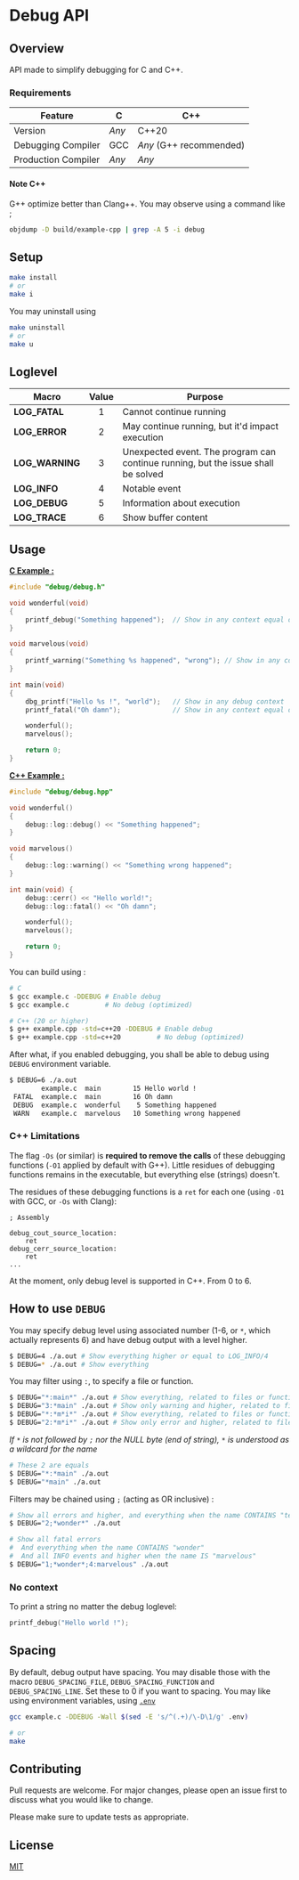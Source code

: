 # Debug API

## Overview

API made to simplify debugging for C and C++.

### Requirements

| Feature | C | C++ |
|-|-|-|
| Version | *Any* | C++20 |
| Debugging Compiler | GCC | *Any* (G++ recommended) |
| Production Compiler | *Any* | *Any* |

#### Note C++

G++ optimize better than Clang++.
You may observe using a command like ;
```sh
objdump -D build/example-cpp | grep -A 5 -i debug
```

## Setup

```sh
make install
# or
make i
```
You may uninstall using
```sh
make uninstall
# or
make u
```

## Loglevel

| Macro | Value | Purpose |
|-|:-:|-|
| **LOG_FATAL** | 1 | Cannot continue running |
| **LOG_ERROR** | 2 | May continue running, but it'd impact execution |
| **LOG_WARNING** | 3 | Unexpected event. The program can continue running, but the issue shall be solved |
| **LOG_INFO** | 4 | Notable event |
| **LOG_DEBUG** | 5 | Information about execution |
| **LOG_TRACE** | 6 | Show buffer content |


## Usage

__[C Example :](example.c)__
```c
#include "debug/debug.h"

void wonderful(void)
{
	printf_debug("Something happened");  // Show in any context equal or below DEBUG (5)
}

void marvelous(void)
{
	printf_warning("Something %s happened", "wrong"); // Show in any context equal or below WARNING (3)
}

int main(void)
{
	dbg_printf("Hello %s !", "world");   // Show in any debug context
	printf_fatal("Oh damn");             // Show in any context equal or below ERROR (2)

	wonderful();
	marvelous();

	return 0;
}
```

__[C++ Example :](example.cpp)__
```cpp
#include "debug/debug.hpp"

void wonderful()
{
	debug::log::debug() << "Something happened";
}

void marvelous()
{
	debug::log::warning() << "Something wrong happened";
}

int main(void) {
	debug::cerr() << "Hello world!";
	debug::log::fatal() << "Oh damn";

	wonderful();
	marvelous();

	return 0;
}
```

You can build using :
```sh
# C
$ gcc example.c -DDEBUG # Enable debug
$ gcc example.c         # No debug (optimized)

# C++ (20 or higher)
$ g++ example.cpp -std=c++20 -DDEBUG # Enable debug
$ g++ example.cpp -std=c++20         # No debug (optimized)
```

After what, if you enabled debugging, you shall be able to debug using `DEBUG` environment variable.

```sh
$ DEBUG=6 ./a.out
        example.c  main        15 Hello world !
 FATAL  example.c  main        16 Oh damn
 DEBUG  example.c  wonderful    5 Something happened
 WARN   example.c  marvelous   10 Something wrong happened
```

### C++ Limitations

The flag `-Os` (or similar) is **required to remove the calls** of these debugging functions (`-O1` applied by default with G++).
Little residues of debugging functions remains in the executable, but everything else (strings) doesn't.

The residues of these debugging functions is a `ret` for each one (using `-O1` with GCC, or `-Os` with Clang):
```assembly
; Assembly

debug_cout_source_location:
	ret
debug_cerr_source_location:
	ret
...
```

At the moment, only debug level is supported in C++. From 0 to 6.

## How to use `DEBUG`

You may specify debug level using associated number (1-6, or `*`, which actually represents 6) and have debug output with a level higher.
```sh
$ DEBUG=4 ./a.out # Show everything higher or equal to LOG_INFO/4
$ DEBUG=* ./a.out # Show everything
```

You may filter using `:`, to specify a file or function.
```sh
$ DEBUG="*:main*" ./a.out # Show everything, related to files or functions starting by "main" in their name 
$ DEBUG="3:*main" ./a.out # Show only warning and higher, related to files or functions ending by "main" in their name 
$ DEBUG="*:*m*i*" ./a.out # Show everything, related to files or functions having "m" in their name preceded by "i"
$ DEBUG="2:*m*i*" ./a.out # Show only error and higher, related to files or functions having "m" in their name preceded by "i"
```
*If `*` is not followed by `;` nor the NULL byte (end of string), `*` is understood as a wildcard for the name*
```sh
# These 2 are equals
$ DEBUG="*:*main" ./a.out
$ DEBUG="*main" ./a.out
```

Filters may be chained using `;` (acting as OR inclusive) :
```sh
# Show all errors and higher, and everything when the name CONTAINS "test"
$ DEBUG="2;*wonder*" ./a.out

# Show all fatal errors
#  And everything when the name CONTAINS "wonder"
#  And all INFO events and higher when the name IS "marvelous"
$ DEBUG="1;*wonder*;4:marvelous" ./a.out
```

### No context

To print a string no matter the debug loglevel:
```cpp
printf_debug("Hello world !");
```

## Spacing

By default, debug output have spacing.
You may disable those with the macro `DEBUG_SPACING_FILE`, `DEBUG_SPACING_FUNCTION` and `DEBUG_SPACING_LINE`.
Set these to 0 if you want to spacing.
You may like using environment variables, using [`.env`](.env)
```sh
gcc example.c -DDEBUG -Wall $(sed -E 's/^(.+)/\-D\1/g' .env)

# or
make
```

## Contributing

Pull requests are welcome. For major changes, please open an issue first
to discuss what you would like to change.

Please make sure to update tests as appropriate.

## License

[MIT](LICENSE)